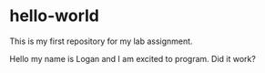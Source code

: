 # hello-world
This is my first repository for my lab assignment.

Hello my name is Logan and I am excited to program.
Did it work?